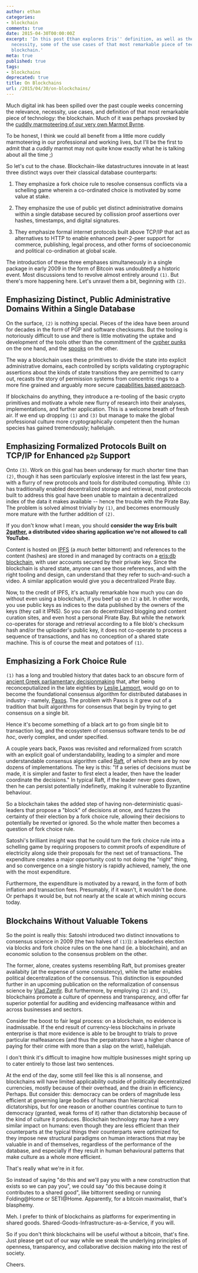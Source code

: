```yaml
---
author: ethan
categories:
- blockchain
comments: true
date: 2015-04-30T00:00:00Z
excerpt: 'In this post Ethan explores Eris'' definition, as well as the greater relevance,
  necessity, some of the use cases of that most remarkable piece of technology: the
  blockchain.'
meta: true
published: true
tags:
- blockchains
deprecated: true
title: On Blockchains
url: /2015/04/30/on-blockchains/
---
```


Much digital ink has been spilled over the past couple weeks concerning the relevance, necessity, use cases, and definition of that most remarkable piece of technology: the blockchain. Much of it was perhaps provoked by the [cuddly marmoteering of our very own Marmot Byrne](https://twitter.com/prestonjbyrne/).

To be honest, I think we could all benefit from a little more cuddly marmoteering in our professional and working lives, but I'll be the first to admit that a cuddly marmot may not quite know exactly what he is talking about all the time ;)

So let's cut to the chase. Blockchain-like datastructures innovate in at least three distinct ways over their classical database counterparts:

1) They emphasize a fork choice rule to resolve consensus conflicts via a schelling game wherein a co-ordinated choice is motivated by some value at stake.

2) They emphasize the use of public yet distinct administrative domains within a single database secured by collission proof assertions over hashes, timestamps, and digital signatures.

3) They emphasize formal internet protocols built above TCP/IP that act as alternatives to HTTP to enable enhanced peer-2-peer support for commerce, publishing, legal process, and other forms of socioeconomic and political co-ordination at global scale.

The introduction of these three emphases simultaneously in a single package in early 2009 in the form of Bitcoin was undoubtedly a historic event. Most discussions tend to revolve almost entirely around `(1)`. But there's more happening here. Let's unravel them a bit, beginning with `(2)`.

## Emphasizing Distinct, Public Administrative Domains Within a Single Database

On the surface, `(2)` is nothing special. Pieces of the idea have been around for decades in the form of PGP and software checksums. But the tooling is notoriously difficult to use and there is little motivating the uptake and development of the tools other than the committment of the [cypher punks](https://en.wikipedia.org/wiki/Cypherpunk) on the one hand, and the [spooks](https://www.nsa.gov/) on the other.

The way a blockchain uses these primitives to divide the state into explicit administrative domains, each controlled by scripts validating cryptographic assertions about the kinds of state transitions they are permitted to carry out, recasts the story of permission systems from concentric rings to a more fine grained and arguably more secure [capabilities based approach](https://en.wikipedia.org/wiki/Capability-based_security).

If blockchains do anything, they introduce a re-tooling of the basic crypto primitives and motivate a whole new flurry of research into their analyses, implementations, and further application. This is a welcome breath of fresh air. If we end up dropping `(1)` and `(3)` but manage to make the global professional culture more cryptographically competent then the human species has gained tremendously; hallelujah.

## Emphasizing Formalized Protocols Built on TCP/IP for Enhanced `p2p` Support

Onto `(3)`. Work on this goal has been underway for much shorter time than `(2)`, though it has seen particularly explosive interest in the last few years, with a flurry of new protocols and tools for distributed computing. While `(3)` has traditionally enabled decentralized storage and retrieval, most protocols built to address this goal have been unable to maintain a decentralized index of the data it makes available -- hence the trouble with the Pirate Bay. The problem is solved almost trivially by `(1)`, and becomes enormously more mature with the further addition of `(2)`.

If you don't know what I mean, you should **consider the way Eris built [2gather](https://github.com/eris-ltd/2gather), a distributed video sharing application we're not allowed to call YouTube.**

Content is hosted on [IPFS](http://ipfs.io/) (a *much* better bittorrent) and references to the content (hashes) are stored in and managed by contracts on a [eris:db blockchain](https://erisindustries.com/components/erisdb), with user accounts secured by their private key. Since the blockchain is shared state, anyone can see those references, and with the right tooling and design, can understand that they refer to such-and-such a video. A similar application would give you a decentralized Pirate Bay.

Now, to the credit of IPFS, it's actually remarkable how much you can do without even using a blockchain, if you beef up on `(2)` a bit. In other words, you use public keys as indices to the data published by the owners of the keys (they call it IPNS). So you can do decentralized blogging and content curation sites, and even host a personal Pirate Bay. But while the network co-operates for storage and retrieval according to a file blob's checksum hash and/or the uploader's public key, it does not co-operate to process a sequence of transactions, and has no conception of a shared state machine. This is of course the meat and potatoes of `(1)`.

## Emphasizing a Fork Choice Rule

`(1)` has a long and troubled history that dates back to an obscure form of [ancient Greek parliamentary decisionmaking](http://research.microsoft.com/en-us/um/people/lamport/pubs/lamport-paxos.pdf) that, after being reconceputialized in the late eighties by [Leslie Lamport](http://research.microsoft.com/en-us/um/people/lamport/pubs/pubs.html), would go on to become the foundational consensus algorithm for distributed databases in industry - namely, [Paxos](https://en.wikipedia.org/wiki/Paxos_%28computer_science%29). The problem with Paxos is it grew out of a tradition that built algorithms for consensus that begin by trying to get consensus on a single bit.

Hence it's become something of a black art to go from single bit to transaction log, and the ecosystem of consensus software tends to be *ad hoc*, overly complex, and under specified.

A couple years back, Paxos was revisited and reformalized from scratch with an explicit goal of understandability, leading to a simpler and more understandable consensus algorithm called [Raft](https://raftconsensus.github.io/), of which there are by now dozens of implementations. The key is this: "If a series of decisions must be made, it is simpler and faster to first elect a leader, then have the leader coordinate the decisions." In typical Raft, if the leader never goes down, then he can persist potentially indefinetly, making it vulnerable to Byzantine behaviour.

So a blockchain takes the added step of having non-deterministic quasi-leaders that propose a "block" of decisions at once, and fuzzes the certainty of their election by a fork choice rule, allowing their decisions to potentially be reverted or ignored. So the whole matter then becomes a question of fork choice rule.

Satoshi's brilliant insight was that he could turn the fork choice rule into a schelling game by requiring proposers to commit proofs of expenditure of electricity along side their proposals for the next set of transactions. The expenditure creates a major opportunity cost to not doing the "right" thing, and so convergence on a single history is rapidly achieved, namely, the one with the most expenditure.

Furthermore, the expenditure is motivated by a reward, in the form of both inflation and transaction fees. Presumably, if it wasn't, it wouldn't be done. Or perhaps it would be, but not nearly at the scale at which mining occurs today.

## Blockchains Without Valuable Tokens

So the point is really this: Satoshi introduced two distinct innovations to consensus science in 2009 (the two halves of `(1)`)): a leaderless election via blocks and fork choice rules on the one hand (ie. a blockchain), and an economic solution to the consensus problem on the other.

The former, alone, creates systems resembling Raft, but promises greater availabity (at the expense of some consistency),
while the latter enables political decentralization of the consensus. This distinction is expounded further in an upcoming publication on the reformalization of consensus science by [Vlad Zamfir](https://twitter.com/VladZamfir). But furthermore, by employing `(2)` and `(3)`, blockchains promote a culture of openness and transparency, and offer far superior potential for auditing and evidencing malfeasance within and across businesses and sectors.

Consider the boost to fair legal process: on a blockchain, no evidence is inadmissable. If the end result of currency-less blockchains in private enterprise is that more evidence is able to be brought to trials to prove particular malfeasances (and thus the perpatrators have a higher chance of paying for their crime with more than a slap on the wrist), hallelujah.

I don't think it's difficult to imagine how multiple businesses might spring up to cater entirely to those last two sentences.

At the end of the day, some still feel like this is all nonsense, and blockchains will have limited applicability outside of politically decentralized currencies, mostly because of their overhead, and the drain in efficiency. Perhaps. But consider this: democracy can be orders of magnitude less efficient at governing large bodies of humans than hierarchical dictatorships, but for one reason or another countries continue to turn to democracy (granted, weak forms of it) rather than dictatorship because of the kind of culture it produces. Blockchain technology may have a very similar impact on humans: even though they are less efficient than their counterparts at the typical things their counterparts were optimized for, they impose new structural paradigms on human interactions that may be valuable in and of themselves, regardless of the performance of the database, and especially if they result in human behavioural patterns that make culture as a whole more efficient.

That's really what we're in it for.

So instead of saying "do this and we'll pay you with a new construction that exists so we can pay you", we could say "do this because doing it contributes to a shared good", like bittorrent seeding or running Folding@Home or SETI@Home. Apparently, for a bitcoin maximalist, that's blasphemy.

Meh. I prefer to think of blockchains as platforms for experimenting in shared goods. Shared-Goods-Infrastructure-as-a-Service, if you will.

So if you don't think blockchains will be useful without a bitcoin, that's fine. Just please get out of our way while we sneak the underlying principles of openness, transparency, and collaborative decision making into the rest of society.

Cheers.

